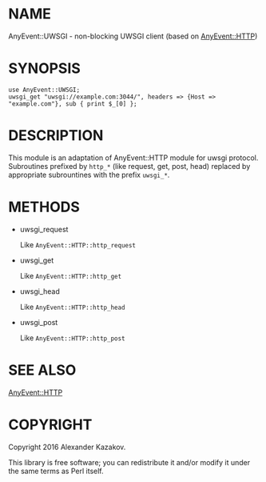 # NAME

AnyEvent::UWSGI - non-blocking UWSGI client (based on [AnyEvent::HTTP](https://metacpan.org/pod/AnyEvent::HTTP))

# SYNOPSIS

    use AnyEvent::UWSGI;
    uwsgi_get "uwsgi://example.com:3044/", headers => {Host => "example.com"}, sub { print $_[0] };

# DESCRIPTION

This module is an adaptation of AnyEvent::HTTP module for uwsgi protocol.
Subroutines prefixed by `http_*` (like request, get, post, head) replaced by appropriate subrountines with the prefix `uwsgi_*`.

# METHODS

- uwsgi\_request

    Like `AnyEvent::HTTP::http_request`

- uwsgi\_get

    Like `AnyEvent::HTTP::http_get`

- uwsgi\_head

    Like `AnyEvent::HTTP::http_head`

- uwsgi\_post

    Like `AnyEvent::HTTP::http_post`

# SEE ALSO

[AnyEvent::HTTP](https://metacpan.org/pod/AnyEvent::HTTP)

# COPYRIGHT

Copyright 2016 Alexander Kazakov.

This library is free software; you can redistribute it and/or
modify it under the same terms as Perl itself.
